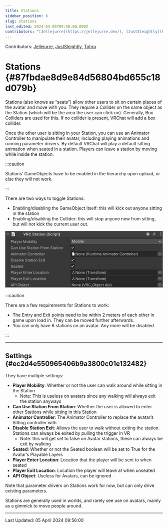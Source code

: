 ```yaml
---
title: Stations
sidebar_position: 6
slug: Stations
last_edited: 2024-04-05T09:56:00.000Z
contributors: "[Jellejurre](https://jellejurre.dev/), [JustSleightly](https://vrc.sleightly.dev/), [Tohru](https://vrchat.com/home/user/usr_c0fc02b2-ca09-4e34-bb39-09b7eed2838a)"
---
```

Contributors: [Jellejurre](https://jellejurre.dev/), [JustSleightly](https://vrc.sleightly.dev/), [Tohru](https://vrchat.com/home/user/usr_c0fc02b2-ca09-4e34-bb39-09b7eed2838a)



# Stations {#87fbdae8d9e84d56804bd655c18d079b}


<div class='notion-row'>
<div class='notion-column' style={{width: 'calc((100% - (min(32px, 4vw) * 1)) * 1)'}}>


Stations (also knows as “seats”) allow other users to sit on certain places of the avatar and move with you. They require a Collider on the same object as the Station (which will be the area the user can click on). Generally, Box Colliders are used for this. If no collider is present, VRChat will add a box collider.



Once the other user is sitting in your Station, you can use an Animator Controller to manipulate their avatar, including playing animations and running parameter drivers. By default VRChat will play a default sitting animation when seated in a station. Players can leave a station by moving while inside the station.



:::caution

Stations’ GameObjects have to be enabled in the hierarchy upon upload, or else they will not work.

:::





There are two ways to toggle Stations:


- Enabling/disabling the GameObject itself: this will kick out anyone sitting in the station
- Enabling/disabling the Collider: this will stop anyone new from sitting, but will not kick the current user out.

</div><div className='notion-spacer'></div>

<div class='notion-column' style={{width: 'calc((100% - (min(32px, 4vw) * 1)) * 1)'}}>


![](./2049233100.png)


</div><div className='notion-spacer'></div>
</div>


:::caution

There are a few requirements for Stations to work:
- The Entry and Exit points need to be within 2 meters of each other in game upon load in. They can be moved further afterwards.
- You can only have 6 stations on an avatar. Any more will be disabled.

:::




---


## Settings {#ec2d4e550965406b9a3800c01e132482}


They have multiple settings:

- **Player Mobility**: Whether or not the user can walk around while sitting in the Station
	- Note: This is useless on avatars since any walking will always exit the station anyways
- **Can Use Station From Station**: Whether the user is allowed to enter other Stations while sitting in this Station
- **Animator Controller**: The Animator Controller to replace the avatar’s Sitting controller with
- **Disable Station Exit**: Allows the user to walk without exiting the station. Stations can always be exited by pulling the trigger in VR
	- Note: this will get set to false on Avatar stations, these can always be exit by walking
- **Seated**: Whether or not the Seated boolean will be set to True for the Avatar’s Playable Layers
- **Player Enter Location**: Location that the player will be sent to when seated
- **Player Exit Location**: Location the player will leave at when unseated
- **API Object**: Useless for Avatars, can be ignored

Note that parameter drivers on Stations work for now, but can only drive existing parameters.


Stations are generally used in worlds, and rarely see use on avatars, mainly as a gimmick to move people around.



---
<RightAlignedText>Last Updated: 05 April 2024 09:56:00</RightAlignedText>